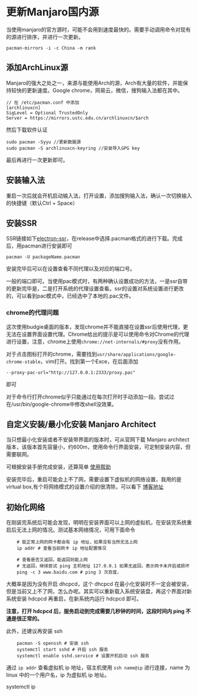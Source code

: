 # 更新Manjaro国内源

当使用manjaro的官方源时，可能不会用到速度最快的。需要手动调用命令对现有的源进行排序，并进行一次更新。

``` shell
pacman-mirrors -i -c China -m rank
```

## 添加ArchLinux源

Manjaro的强大之处之一，来源与能使用Arch的源，Arch有大量的软件，并能保持较快的更新速度。Google chrome，网易云，微信，搜狗输入法都在其中。

``` shell
// 在 /etc/pacman.conf 中添加
[archlinuxcn]
SigLevel = Optional TrustedOnly
Server = https://mirrors.ustc.edu.cn/archlinuxcn/$arch
```

然后下载软件认证

``` shell
sudo pacman -Syyu //更新数据源
sudo pacman -S archlinuxcn-keyring //安装导入GPG key
```

最后再进行一次更新即可。

## 安装输入法

重启一次后就会开机启动输入法，打开设置，添加搜狗输入法，确认一次切换输入的快捷键（默认Ctrl + Space）

## 安装SSR

SSR链接如下[electron-ssr](https://github.com/erguotou520/electron-ssr)，在release中选择.pacman格式的进行下载。完成后，用pacman进行安装即可

``` shell
pacman -U packageName.pacman
```

安装完毕后可以在设置查看不同代理以及对应的端口号。

一般的端口即可。当使用pac模式时，有两种确认设置成功的方法，一是ssr自带的更新完毕是，二是打开系统的代理设置查看。ssr的设置对系统设置进行更改的，可以看到pac模式中，已经选中了本地的.pac文件。

### chrome的代理问题

这次使用budgie桌面的版本，发现chrome并不能直接在设置ssr后使用代理，更无法在设置界面设置代理。Chrome给出的提示是可以使用命令对Chrome的代理进行设置，注意，chrome上使用`chrome://net-internals/#proxy`没有作用。

对于点击图标打开的chrome，需要找到`usr/share/applications/google-chrome-stable`，vim打开。找到第一个Exce，在后面添加

``` shell
--proxy-pac-url="http://127.0.0.1:2333/proxy.pac"
```

即可

对于命令行打开chrome似乎只能通过在每次打开时手动添加一段。尝试过在/usr/bin/google-chrome中修改shell没效果。

## 自定义安装/最小化安装 Manjaro Architect

当只想最小化安装或者不安装带界面的版本时，可从官网下载 Manjaro architect 版本，该版本首先容量小，约600m，使用命令行界面安装，可定制安装内容，但需要联网。

可根据安装手册完成安装，还算简单 [使用帮助](https://wiki.manjaro.org/index.php?title=Installation_with_Manjaro_Architect)

安装完毕后，重启可能会上不了网，需要设置下虚拟机的网络设置，我用的是 virtual box,有个将网络模式的设置介绍的很清除，可以看下 [博客地址](https://blog.csdn.net/bifengmiaozhuan/article/details/79887692)

## 初始化网络

在刚装完系统后可能会发现，明明在安装界面可以上网的虚拟机，在安装完系统重启后无法上网的情况。测试基本网络情况，可用下面命令

```shell
    # 能正常上网的网卡都会有 ip 地址，如果没有当然无法上网
    ip addr # 查看当前网卡 ip 地址配置情况

    # 查看是否又返回，能返回则能上网
    # 无返回，继续尝试 ping 主机地址 127.0.0.1 如果无返回，表示网卡未开启或损坏
    ping -c 3 www.baidu.com # ping 3 次百度，
```

大概率是因为没有开启 dhcpcd，这个 dhcpcd 在最小化安装时不一定会被安装，但是当前又上不了网，怎么办呢。其实可以重新载入系统安装盘，再这个界面对新系统安装 hdcpcd 再重启，在新系统内运行 hdcpcd 即可。

**注意，打开 hdcpcd 后，服务启动到完成需要几秒钟的时间，这段时间内 ping 不通是很正常的。**

此外，还建议再安装 ssh

```shell
    pacman -S openssh # 安装 ssh
    systemctl start sshd # 开启 ssh 服务
    systemctl enable sshd.service # 设置开机启动 ssh 服务
```

通过 `ip addr` 查看虚拟机 ip 地址，宿主机使用 `ssh name@ip` 进行连接，name 为 linux 中的一个用户名，ip 为虚拟机 ip 地址。

systemctl
ip
